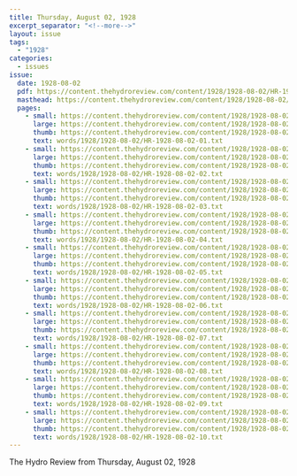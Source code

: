 ```yaml
---
title: Thursday, August 02, 1928
excerpt_separator: "<!--more-->"
layout: issue
tags:
  - "1928"
categories:
  - issues
issue:
  date: 1928-08-02
  pdf: https://content.thehydroreview.com/content/1928/1928-08-02/HR-1928-08-02.pdf
  masthead: https://content.thehydroreview.com/content/1928/1928-08-02/masthead/HR-1928-08-02.jpg
  pages:
    - small: https://content.thehydroreview.com/content/1928/1928-08-02/small/HR-1928-08-02-01.jpg
      large: https://content.thehydroreview.com/content/1928/1928-08-02/large/HR-1928-08-02-01.jpg
      thumb: https://content.thehydroreview.com/content/1928/1928-08-02/thumbnails/HR-1928-08-02-01.jpg
      text: words/1928/1928-08-02/HR-1928-08-02-01.txt
    - small: https://content.thehydroreview.com/content/1928/1928-08-02/small/HR-1928-08-02-02.jpg
      large: https://content.thehydroreview.com/content/1928/1928-08-02/large/HR-1928-08-02-02.jpg
      thumb: https://content.thehydroreview.com/content/1928/1928-08-02/thumbnails/HR-1928-08-02-02.jpg
      text: words/1928/1928-08-02/HR-1928-08-02-02.txt
    - small: https://content.thehydroreview.com/content/1928/1928-08-02/small/HR-1928-08-02-03.jpg
      large: https://content.thehydroreview.com/content/1928/1928-08-02/large/HR-1928-08-02-03.jpg
      thumb: https://content.thehydroreview.com/content/1928/1928-08-02/thumbnails/HR-1928-08-02-03.jpg
      text: words/1928/1928-08-02/HR-1928-08-02-03.txt
    - small: https://content.thehydroreview.com/content/1928/1928-08-02/small/HR-1928-08-02-04.jpg
      large: https://content.thehydroreview.com/content/1928/1928-08-02/large/HR-1928-08-02-04.jpg
      thumb: https://content.thehydroreview.com/content/1928/1928-08-02/thumbnails/HR-1928-08-02-04.jpg
      text: words/1928/1928-08-02/HR-1928-08-02-04.txt
    - small: https://content.thehydroreview.com/content/1928/1928-08-02/small/HR-1928-08-02-05.jpg
      large: https://content.thehydroreview.com/content/1928/1928-08-02/large/HR-1928-08-02-05.jpg
      thumb: https://content.thehydroreview.com/content/1928/1928-08-02/thumbnails/HR-1928-08-02-05.jpg
      text: words/1928/1928-08-02/HR-1928-08-02-05.txt
    - small: https://content.thehydroreview.com/content/1928/1928-08-02/small/HR-1928-08-02-06.jpg
      large: https://content.thehydroreview.com/content/1928/1928-08-02/large/HR-1928-08-02-06.jpg
      thumb: https://content.thehydroreview.com/content/1928/1928-08-02/thumbnails/HR-1928-08-02-06.jpg
      text: words/1928/1928-08-02/HR-1928-08-02-06.txt
    - small: https://content.thehydroreview.com/content/1928/1928-08-02/small/HR-1928-08-02-07.jpg
      large: https://content.thehydroreview.com/content/1928/1928-08-02/large/HR-1928-08-02-07.jpg
      thumb: https://content.thehydroreview.com/content/1928/1928-08-02/thumbnails/HR-1928-08-02-07.jpg
      text: words/1928/1928-08-02/HR-1928-08-02-07.txt
    - small: https://content.thehydroreview.com/content/1928/1928-08-02/small/HR-1928-08-02-08.jpg
      large: https://content.thehydroreview.com/content/1928/1928-08-02/large/HR-1928-08-02-08.jpg
      thumb: https://content.thehydroreview.com/content/1928/1928-08-02/thumbnails/HR-1928-08-02-08.jpg
      text: words/1928/1928-08-02/HR-1928-08-02-08.txt
    - small: https://content.thehydroreview.com/content/1928/1928-08-02/small/HR-1928-08-02-09.jpg
      large: https://content.thehydroreview.com/content/1928/1928-08-02/large/HR-1928-08-02-09.jpg
      thumb: https://content.thehydroreview.com/content/1928/1928-08-02/thumbnails/HR-1928-08-02-09.jpg
      text: words/1928/1928-08-02/HR-1928-08-02-09.txt
    - small: https://content.thehydroreview.com/content/1928/1928-08-02/small/HR-1928-08-02-10.jpg
      large: https://content.thehydroreview.com/content/1928/1928-08-02/large/HR-1928-08-02-10.jpg
      thumb: https://content.thehydroreview.com/content/1928/1928-08-02/thumbnails/HR-1928-08-02-10.jpg
      text: words/1928/1928-08-02/HR-1928-08-02-10.txt
---
```


The Hydro Review from Thursday, August 02, 1928

<!--more-->

